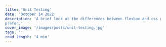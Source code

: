 ```yaml
---
title: 'Unit Testing'
date: 'October 14 2022'
description: 'A brief look at the differences between flexbox and css grid,their best use cases and which one I
prefer.'
cover_image: '/images/posts/unit-testing.jpg'
tags: ''
read_length: '4 min'
---
```


##
